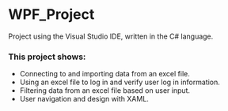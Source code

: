 # WPF_Project
Project using the Visual Studio IDE, written in the C# language.

<h3>This project shows: </h3>
<ul>
  <li>Connecting to and importing data from an excel file.</li>
  <li>Using an excel file to log in and verify user log in information.</li>
  <li>Filtering data from an excel file based on user input.</li>
  <li>User navigation and design with XAML.</li>
</ul>
